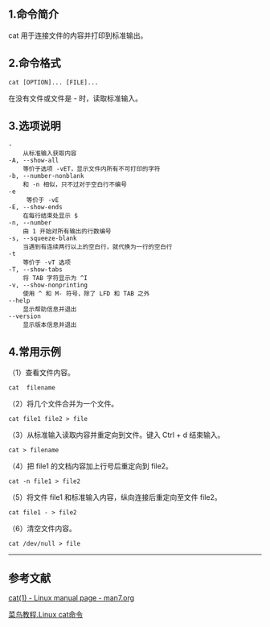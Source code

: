 ## 1.命令简介
cat 用于连接文件的内容并打印到标准输出。

## 2.命令格式
```
cat [OPTION]... [FILE]...
```
在没有文件或文件是 - 时，读取标准输入。
## 3.选项说明
```
-
	从标准输入获取内容
-A, --show-all
	等价于选项 -vET，显示文件内所有不可打印的字符
-b, --number-nonblank
	和 -n 相似，只不过对于空白行不编号
-e
	 等价于 -vE
-E, --show-ends
	在每行结束处显示 $
-n, --number
	由 1 开始对所有输出的行数编号
-s, --squeeze-blank
	当遇到有连续两行以上的空白行，就代换为一行的空白行
-t
	等价于 -vT 选项
-T, --show-tabs
	将 TAB 字符显示为 ^I
-v, --show-nonprinting
	使用 ^ 和 M- 符号，除了 LFD 和 TAB 之外
--help
	显示帮助信息并退出
--version
	显示版本信息并退出
```

## 4.常用示例
（1）查看文件内容。
```
cat  filename
```
（2）将几个文件合并为一个文件。
```
cat file1 file2 > file
```
（3）从标准输入读取内容并重定向到文件。键入 Ctrl + d 结束输入。
```
cat > filename
```
（4）把 file1 的文档内容加上行号后重定向到 file2。
```
cat -n file1 > file2
```
（5）将文件 file1 和标准输入内容，纵向连接后重定向至文件 file2。
```
cat file1 - > file2
```
（6）清空文件内容。
```
cat /dev/null > file
```

----
## 参考文献
[cat(1) - Linux manual page - man7.org](http://man7.org/linux/man-pages/man1/cat.1.html)

[菜鸟教程.Linux cat命令](http://www.runoob.com/linux/linux-comm-cat.html)